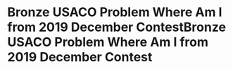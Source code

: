 # Bronze USACO Problem Where Am I from 2019 December ContestBronze USACO Problem Where Am I from 2019 December Contest
